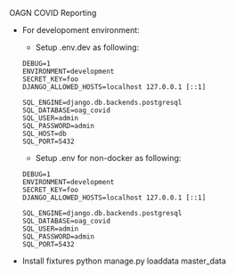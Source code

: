 OAGN COVID Reporting


- For developoment environment:
    - Setup .env.dev as following:
    ```
    DEBUG=1
    ENVIRONMENT=development
    SECRET_KEY=foo
    DJANGO_ALLOWED_HOSTS=localhost 127.0.0.1 [::1]
    
    SQL_ENGINE=django.db.backends.postgresql
    SQL_DATABASE=oag_covid
    SQL_USER=admin
    SQL_PASSWORD=admin
    SQL_HOST=db
    SQL_PORT=5432
    ```

    - Setup .env for non-docker as following:
    ```
    DEBUG=1
    ENVIRONMENT=development
    SECRET_KEY=foo
    DJANGO_ALLOWED_HOSTS=localhost 127.0.0.1 [::1]
    
    SQL_ENGINE=django.db.backends.postgresql
    SQL_DATABASE=oag_covid
    SQL_USER=admin
    SQL_PASSWORD=admin
    SQL_PORT=5432
    ```

- Install fixtures
    python manage.py loaddata master_data